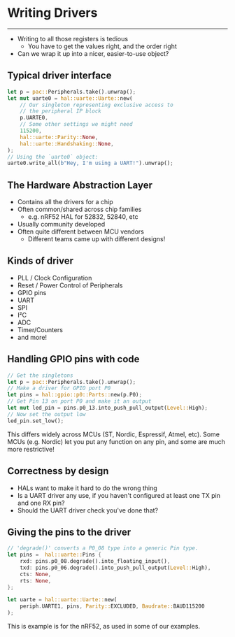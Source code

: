 # Writing Drivers

---

* Writing to all those registers is tedious
  * You have to get the values right, and the order right
* Can we wrap it up into a nicer, easier-to-use object?

## Typical driver interface

```rust ignore []
let p = pac::Peripherals.take().unwrap();
let mut uarte0 = hal::uarte::Uarte::new(
    // Our singleton representing exclusive access to
    // the peripheral IP block
    p.UARTE0,
    // Some other settings we might need
    115200,
    hal::uarte::Parity::None,
    hal::uarte::Handshaking::None,
);
// Using the `uarte0` object:
uarte0.write_all(b"Hey, I'm using a UART!").unwrap();
```

## The Hardware Abstraction Layer

* Contains all the drivers for a chip
* Often common/shared across chip families
  * e.g. nRF52 HAL for 52832, 52840, etc
* Usually community developed
* Often quite different between MCU vendors
  * Different teams came up with different designs!

## Kinds of driver

* PLL / Clock Configuration
* Reset / Power Control of Peripherals
* GPIO pins
* UART
* SPI
* I²C
* ADC
* Timer/Counters
* and more!

## Handling GPIO pins with code

```rust ignore []
// Get the singletons
let p = pac::Peripherals.take().unwrap();
// Make a driver for GPIO port P0
let pins = hal::gpio::p0::Parts::new(p.P0);
// Get Pin 13 on port P0 and make it an output
let mut led_pin = pins.p0_13.into_push_pull_output(Level::High);
// Now set the output low
led_pin.set_low();
```

This differs widely across MCUs (ST, Nordic, Espressif, Atmel, etc). Some MCUs
(e.g. Nordic) let you put any function on any pin, and some are much more
restrictive!

## Correctness by design

* HALs want to make it hard to do the wrong thing
* Is a UART driver any use, if you haven't configured at least one TX pin and one RX pin?
* Should the UART driver check you've done that?

## Giving the pins to the driver

```rust ignore []
// 'degrade()' converts a P0_08 type into a generic Pin type.
let pins =  hal::uarte::Pins {
    rxd: pins.p0_08.degrade().into_floating_input(),
    txd: pins.p0_06.degrade().into_push_pull_output(Level::High),
    cts: None,
    rts: None,
};

let uarte = hal::uarte::Uarte::new(
    periph.UARTE1, pins, Parity::EXCLUDED, Baudrate::BAUD115200
);
```

This is example is for the nRF52, as used in some of our examples.

